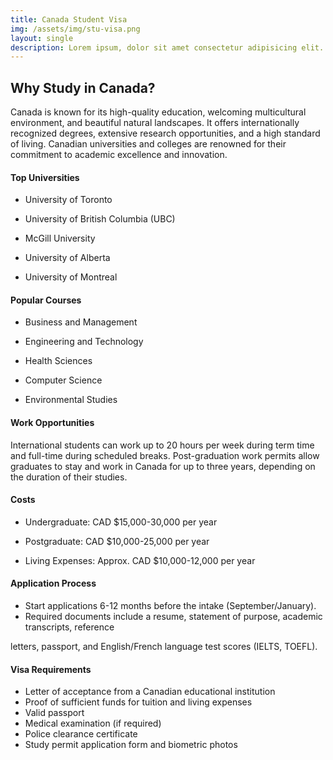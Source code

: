 ```yaml
---
title: Canada Student Visa
img: /assets/img/stu-visa.png
layout: single
description: Lorem ipsum, dolor sit amet consectetur adipisicing elit. Aliquid quasi similique totam, molestias necessitatibus rem dignissimos reprehenderit facilis laborum qui.
---
```


## Why Study in Canada?



Canada is known for its high-quality education, welcoming multicultural environment, and
beautiful natural landscapes. It offers internationally recognized degrees, extensive research
opportunities, and a high standard of living. Canadian universities and colleges are renowned for
their commitment to academic excellence and innovation.

#### Top Universities



- University of Toronto

- University of British Columbia (UBC)

- McGill University

- University of Alberta

- University of Montreal

  

#### Popular Courses



- Business and Management

- Engineering and Technology

- Health Sciences

- Computer Science

- Environmental Studies

  

#### Work Opportunities



International students can work up to 20 hours per week during term time and full-time during
scheduled breaks. Post-graduation work permits allow graduates to stay and work in Canada for up
to three years, depending on the duration of their studies.

#### Costs



- Undergraduate: CAD $15,000-30,000 per year

- Postgraduate: CAD $10,000-25,000 per year

- Living Expenses: Approx. CAD $10,000-12,000 per year

  

#### Application Process



- Start applications 6-12 months before the intake (September/January).
- Required documents include a resume, statement of purpose, academic transcripts, reference

letters, passport, and English/French language test scores (IELTS, TOEFL).

#### Visa Requirements



- Letter of acceptance from a Canadian educational institution
- Proof of sufficient funds for tuition and living expenses
- Valid passport
- Medical examination (if required)
- Police clearance certificate
- Study permit application form and biometric photos
